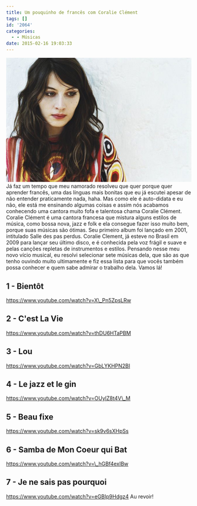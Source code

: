 ```yaml
---
title: Um pouquinho de francês com Coralie Clément
tags: []
id: '2064'
categories:
  - - Músicas
date: 2015-02-16 19:03:33
---
```


[![Coralie Clément](/wp-content/uploads/2015/02/2ccef14e5cedc1c0389ce68b84d93891.jpg)](/wp-content/uploads/2015/02/2ccef14e5cedc1c0389ce68b84d93891.jpg) Já faz um tempo que meu namorado resolveu que quer porque quer aprender francês, uma das línguas mais bonitas que eu já escutei apesar de não entender praticamente nada, haha. Mas como ele é auto-didata e eu não, ele está me ensinando algumas coisas e assim nós acabamos conhecendo uma cantora muito fofa e talentosa chama Coralie Clément. Coralie Clément é uma cantora francesa que mistura alguns estilos de música, como bossa nova, jazz e folk e ela consegue fazer isso muito bem, porque suas músicas são ótimas. Seu primeiro album foi lançado em 2001, intitulado Salle des pas perdus. Coralie Clement, já esteve no Brasil em 2009 para lançar seu último disco, e é conhecida pela voz frágil e suave e pelas canções repletas de instrumentos e estilos. Pensando nesse meu novo vício musical, eu resolvi selecionar sete músicas dela, que são as que tenho ouvindo muito ultimamente e fiz essa lista para que vocês também possa conhecer e quem sabe admirar o trabalho dela. Vamos lá!

## 1 - Bientôt

https://www.youtube.com/watch?v=X\_Pn5ZpsLRw

## 2 - C'est La Vie

https://www.youtube.com/watch?v=thDU6HTaPBM

## 3 - Lou

https://www.youtube.com/watch?v=GbLYKHPN2BI

## 4 - Le jazz et le gin

https://www.youtube.com/watch?v=OUylZ8t4V\_M

## 5 - Beau fixe

https://www.youtube.com/watch?v=sk9v6sXHpSs

## 6 - Samba de Mon Coeur qui Bat

https://www.youtube.com/watch?v=\_hGBf4exIBw

## 7 - Je ne sais pas pourquoi

https://www.youtube.com/watch?v=eGBIp9Hdgz4 Au revoir!

